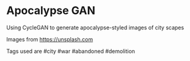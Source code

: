 # Apocalypse GAN

Using CycleGAN to generate apocalypse-styled images of city scapes

Images from https://unsplash.com

Tags used are #city #war #abandoned #demolition

